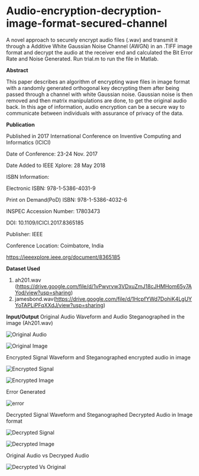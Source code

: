 # Audio-encryption-decryption-image-format-secured-channel
A novel approach to securely encrypt audio files (.wav) and transmit it through a Additive White Gaussian Noise Channel (AWGN) in an .TIFF image format and decrypt the audio at the receiver end and calculated the Bit Error Rate and Noise Generated. Run trial.m to run the file in Matlab.

**Abstract**

This paper describes an algorithm of encrypting wave files in image format with a randomly generated orthogonal key decrypting them after being passed through a channel with white Gaussian noise. Gaussian noise is then removed and then matrix manipulations are done, to get the original audio back. In this age of information, audio encryption can be a secure way to communicate between individuals with assurance of privacy of the data.

**Publication**

Published in 2017 International Conference on Inventive Computing and Informatics (ICICI)

Date of Conference: 23-24 Nov. 2017

Date Added to IEEE Xplore: 28 May 2018

ISBN Information:

Electronic ISBN: 978-1-5386-4031-9

Print on Demand(PoD) ISBN: 978-1-5386-4032-6

INSPEC Accession Number: 17803473

DOI: 10.1109/ICICI.2017.8365185

Publisher: IEEE

Conference Location: Coimbatore, India

https://ieeexplore.ieee.org/document/8365185

**Dataset Used**
1. ah201.wav (https://drive.google.com/file/d/1vPwyrvw3VDxuZmJ18cJHMHom65y7AYod/view?usp=sharing)
2. jamesbond.wav(https://drive.google.com/file/d/1HcpfYWd7DohiK4LgUYYoTAPLiPFqXXdJ/view?usp=sharing)

**Input/Output**
Original Audio Waveform and Audio Steganographed in the image (Ah201.wav)

![Original Audio](https://user-images.githubusercontent.com/31190025/89286656-3b6e7f80-d670-11ea-8329-c9b719473d39.png)

![Original Image](https://user-images.githubusercontent.com/31190025/89286748-60fb8900-d670-11ea-99f2-007074dc16d2.png)

Encrypted Signal Waveform and Steganographed encrypted audio in image

![Encrypted Signal](https://user-images.githubusercontent.com/31190025/89286902-9c965300-d670-11ea-9d10-59f78e64b946.png)

![Encrypted Image](https://user-images.githubusercontent.com/31190025/89286924-a7e97e80-d670-11ea-90c3-cedcbd598e2b.png)

Error Generated

![error](https://user-images.githubusercontent.com/31190025/89279310-d82b2000-d664-11ea-8bef-143cddaa81f1.png)

Decrypted Signal Waveform and Steganographed Decrypted Audio in Image format

![Decrypted Signal](https://user-images.githubusercontent.com/31190025/89287001-c51e4d00-d670-11ea-8178-dc577b258dd9.png)

![Decrypted Image](https://user-images.githubusercontent.com/31190025/89286616-285baf80-d670-11ea-979b-47e773369801.png)

Original Audio vs Decryped Audio

![Decrypted Vs Original](https://user-images.githubusercontent.com/31190025/89287032-d5362c80-d670-11ea-91ad-00c365cccc7a.png)

